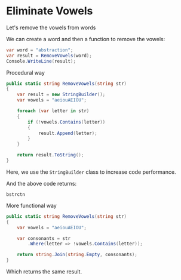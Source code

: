 # Eliminate Vowels

Let's remove the vowels from words

We can create a word and then a function to remove the vowels:

``` csharp
var word = "abstraction";
var result = RemoveVowels(word);
Console.WriteLine(result);
```

Procedural way

``` csharp
public static string RemoveVowels(string str)
{
    var result = new StringBuilder();
    var vowels = "aeiouAEIOU";

    foreach (var letter in str)
    {
        if (!vowels.Contains(letter))
        {
            result.Append(letter);
        }
    }

    return result.ToString();            
}
```

Here, we use the `StringBuilder` class to increase code performance.

And the above code returns:

```
bstrctn
```

More functional way

``` csharp
public static string RemoveVowels(string str)
{
    var vowels = "aeiouAEIOU";

    var consonants = str
        .Where(letter => !vowels.Contains(letter));

    return string.Join(string.Empty, consonants);          
}
```

Which returns the same result.
